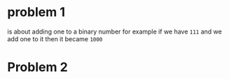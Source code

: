 # problem 1
is about adding one to a binary number 
for example if we have ```111``` and we add one to it then it became ```1000```

# Problem 2
